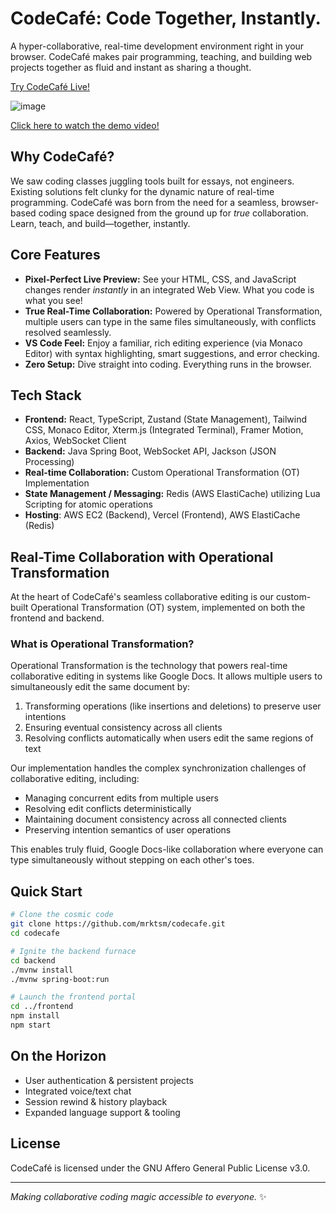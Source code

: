 # CodeCafé: Code Together, Instantly.

A hyper-collaborative, real-time development environment right in your browser. CodeCafé makes pair programming, teaching, and building web projects together as fluid and instant as sharing a thought.

[Try CodeCafé Live!](https://www.codecafe.app/)

![image](https://github.com/user-attachments/assets/68590a84-a055-4876-8c66-8f446f83c038)


[Click here to watch the demo video!](https://youtu.be/FL0qg1Uo-MQ?si=czYlT2vyO6qMIyL1)


## Why CodeCafé?

We saw coding classes juggling tools built for essays, not engineers. Existing solutions felt clunky for the dynamic nature of real-time programming. CodeCafé was born from the need for a seamless, browser-based coding space designed from the ground up for _true_ collaboration. Learn, teach, and build—together, instantly.

## Core Features

- **Pixel-Perfect Live Preview:** See your HTML, CSS, and JavaScript changes render _instantly_ in an integrated Web View. What you code is what you see!
- **True Real-Time Collaboration:** Powered by Operational Transformation, multiple users can type in the same files simultaneously, with conflicts resolved seamlessly.
- **VS Code Feel:** Enjoy a familiar, rich editing experience (via Monaco Editor) with syntax highlighting, smart suggestions, and error checking.
- **Zero Setup:** Dive straight into coding. Everything runs in the browser.

## Tech Stack

- **Frontend:** React, TypeScript, Zustand (State Management), Tailwind CSS, Monaco Editor, Xterm.js (Integrated Terminal), Framer Motion, Axios, WebSocket Client
- **Backend:** Java Spring Boot, WebSocket API, Jackson (JSON Processing)
- **Real-time Collaboration:** Custom Operational Transformation (OT) Implementation
- **State Management / Messaging:** Redis (AWS ElastiCache) utilizing Lua Scripting for atomic operations
- **Hosting**: AWS EC2 (Backend), Vercel (Frontend), AWS ElastiCache (Redis)

## Real-Time Collaboration with Operational Transformation

At the heart of CodeCafé's seamless collaborative editing is our custom-built Operational Transformation (OT) system, implemented on both the frontend and backend.

### What is Operational Transformation?

Operational Transformation is the technology that powers real-time collaborative editing in systems like Google Docs. It allows multiple users to simultaneously edit the same document by:

1. Transforming operations (like insertions and deletions) to preserve user intentions
2. Ensuring eventual consistency across all clients
3. Resolving conflicts automatically when users edit the same regions of text

Our implementation handles the complex synchronization challenges of collaborative editing, including:
- Managing concurrent edits from multiple users
- Resolving edit conflicts deterministically
- Maintaining document consistency across all connected clients
- Preserving intention semantics of user operations

This enables truly fluid, Google Docs-like collaboration where everyone can type simultaneously without stepping on each other's toes.

## Quick Start

```bash
# Clone the cosmic code
git clone https://github.com/mrktsm/codecafe.git
cd codecafe

# Ignite the backend furnace
cd backend
./mvnw install
./mvnw spring-boot:run

# Launch the frontend portal
cd ../frontend
npm install
npm start
```

## On the Horizon

- User authentication & persistent projects
- Integrated voice/text chat
- Session rewind & history playback
- Expanded language support & tooling

## License

CodeCafé is licensed under the GNU Affero General Public License v3.0.

---

_Making collaborative coding magic accessible to everyone._ ✨

